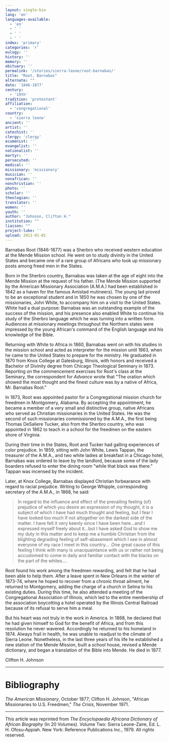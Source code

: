 ```yaml
---
layout: single-bio
lang: 'en'
languages-available:
  - 'en'
  - ' '
  - ' '
  - ' '
index: 'primary'
categories: 'r'
eulogy: ''
history: ''
memory: ''
obituary: ''
permalink: '/stories/sierra-leone/root-barnabas/'
title: "Root, Barnabas"
alternate: ""
date: '1846-1877'
century:
  - '19th'
tradition: 'protestant'
affiliation:
  - 'congregational'
country:
  - 'sierra leone'
ancient: ''
artist: ''
catechist: ''
clergy: 'clergy'
ecumenist: ''
evangelist: ''
nationalist: ''
martyr: ''
persecuted: ''
medical: ''
missionary: 'missionary'
musician: ''
nonafrican: ''
nonchristian: ''
photo: ''
scholar: ''
theologian: ''
translator: ''
women: ''
youth: ''
author: "Johnson, Clifton H."
institution: ""
liaison: ""
project-luke: ''
upload: 2011-01-01
---
```




Barnabas Root (1846-1877) was a Sherbro who received western education at the Mende Mission school. He went on to study divinity in the United States and became one of a rare group of Africans who took up missionary posts among freed men in the States.

Born in the Sherbro country, Barnabas was taken at the age of eight into the Mende Mission at the request of his father. (The Mende Mission supported by the American Missionary Association (A.M.A.) had been established in 1842 as a haven for the famous Amistad mutineers).  The young lad proved to be an exceptional student and in 1850 he was chosen by one of the missionaries, John White, to accompany him on a visit to the United States. White had a dual purpose: Barnabas was an outstanding example of the success of the mission, and his presence also enabled White to continue his study of the Sherbro language which he was turning into a written form. Audiences at missionary meetings throughout the Northern states were impressed by the young African's command of the English language and his knowledge of the Bible.

Returning with White to Africa in 1860, Barnabas went on with his studies in the mission school and acted as interpreter for the mission until 1863, when he came to the United States to prepare for the ministry. He graduated in 1870 from Knox College at Galesburg, Illinois, with honors and received a Bachelor of Divinity degree from Chicago Theological Seminary in 1873. Reporting on the commencement exercises for Root's class at the Seminary, the correspondent for *Advance* wrote that "The oration which showed the most thought and the finest culture was by a native of Africa, Mr. Barnabas Root."

In 1873, Root was appointed pastor for a Congregational mission church for freedmen in Montgomery, Alabama. By accepting the appointment, he became a member of a very small and distinctive group, native Africans who served as Christian missionaries in the United States. He was the second of such missionaries commissioned by the A.M.A., the first being Thomas DeSaliere Tucker, also from the Sherbro country, who was appointed in 1862 to teach in a school for the freedmen on the eastern shore of Virginia.

During their time in the States, Root and Tucker had galling experiences of color prejudice. In 1859, sitting with John White, Lewis Tappan, the treasurer of the A.M.A., and two white ladies at breakfast in a Chicago hotel, Barnabas was ordered to leave by the landlord, because some of the lady boarders refused to enter the dining room "while that black was there." Tappan was incensed by the incident.

Later, at Knox College, Barnabas displayed Christian forbearance with regard to racial prejudice. Writing to George Whipple, corresponding secretary of the A.M.A., in 1868, he said:

> In regard to the influence and effect of the prevailing feeling (of) prejudice of which you desire an expression of my thought, it is a subject of which I have had much thought and feeling, but I fear I have looked too much if not altogether on the darkest side of the matter. I have felt it very keenly since I have been here...and I expressed myself freely about it...but I have asked God to show me my duty in this matter and to keep me a humble Christian from the blighting degrading feeling of self-abasement which I see in almost everyone of my race I meet in this country... .One great cause of this feeling I think with many is unacquaintance with us or rather not being accustomed to come in daily and familiar contact with the blacks on the part of the whites....
>

Root found his work among the freedmen rewarding, and felt that he had been able to help them. After a leave spent in New Orleans in the winter of 1873-74, where he hoped to recover from a chronic throat ailment, he returned to Montgomery, adding the charge of a church in Selma to his existing duties. During this time, he also attended a meeting of the Congregational Association of Illinois, which led to the entire membership of the association boycotting a hotel operated by the Illinois Central Railroad because of its refusal to serve him a meal.

But his heart was not truly in the work in America. In 1868, he declared that he had given himself to God for the benefit of Africa, and from this resolution he never wavered. Accordingly he returned to his homeland in 1874. Always frail in health, he was unable to readjust to the climate of Sierra Leone. Nonetheless, in the last three years of his life he established a new station of the Mende Mission, built a school house, revised a Mende dictionary, and began a translation of the Bible into Mende. He died in 1877.

Clifton H. Johnson

---

# Bibliography

*The American Missionary*, October 1877; Clifton H. Johnson, "African Missionaries to U.S. Freedmen," *The Crisis*, November 1971.

---

This article was reprinted from *The Encyclopaedia Africana Dictionary of African Biography* (In 20 Volumes). Volume Two: Sierra Leone-Zaire, Ed. L. H. Ofosu-Appiah. New York: Reference Publications Inc., 1979.  All rights reserved.
